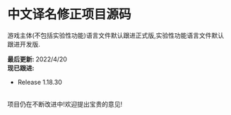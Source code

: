 # 中文译名修正项目源码

游戏主体(不包括实验性功能)语言文件默认跟进正式版,实验性功能语言文件默认跟进开发版.

<b>最后更新: </b>2022/4/20<br>
<b>现已跟进:</b>
- Release 1.18.30

<br>
项目仍在不断改进中!欢迎提出宝贵的意见!
